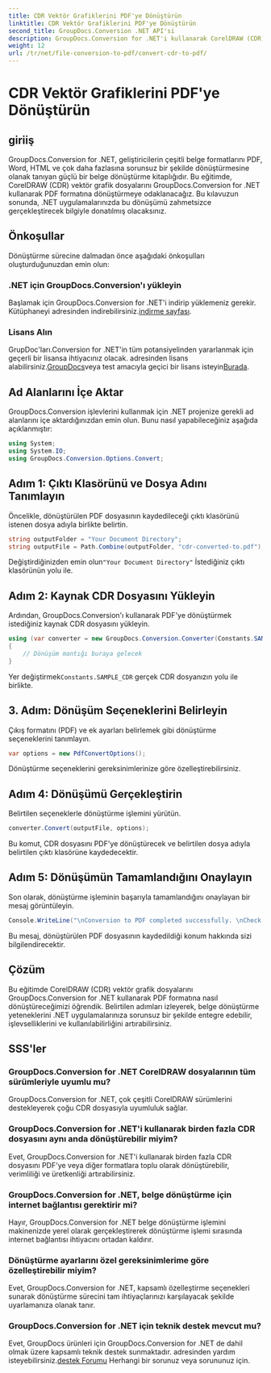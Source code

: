 ```yaml
---
title: CDR Vektör Grafiklerini PDF'ye Dönüştürün
linktitle: CDR Vektör Grafiklerini PDF'ye Dönüştürün
second_title: GroupDocs.Conversion .NET API'si
description: GroupDocs.Conversion for .NET'i kullanarak CorelDRAW (CDR) vektör grafik dosyalarını zahmetsizce PDF formatına dönüştürün. Belge dönüştürme sürecinizi kolaylaştırın.
weight: 12
url: /tr/net/file-conversion-to-pdf/convert-cdr-to-pdf/
---
```


# CDR Vektör Grafiklerini PDF'ye Dönüştürün

## giriiş
GroupDocs.Conversion for .NET, geliştiricilerin çeşitli belge formatlarını PDF, Word, HTML ve çok daha fazlasına sorunsuz bir şekilde dönüştürmesine olanak tanıyan güçlü bir belge dönüştürme kitaplığıdır. Bu eğitimde, CorelDRAW (CDR) vektör grafik dosyalarını GroupDocs.Conversion for .NET kullanarak PDF formatına dönüştürmeye odaklanacağız. Bu kılavuzun sonunda, .NET uygulamalarınızda bu dönüşümü zahmetsizce gerçekleştirecek bilgiyle donatılmış olacaksınız.
## Önkoşullar
Dönüştürme sürecine dalmadan önce aşağıdaki önkoşulları oluşturduğunuzdan emin olun:
### .NET için GroupDocs.Conversion'ı yükleyin
 Başlamak için GroupDocs.Conversion for .NET'i indirip yüklemeniz gerekir. Kütüphaneyi adresinden indirebilirsiniz.[indirme sayfası](https://releases.groupdocs.com/conversion/net/).
### Lisans Alın
 GrupDoc'ları.Conversion for .NET'in tüm potansiyelinden yararlanmak için geçerli bir lisansa ihtiyacınız olacak. adresinden lisans alabilirsiniz.[GroupDocs](https://purchase.groupdocs.com/buy)veya test amacıyla geçici bir lisans isteyin[Burada](https://purchase.groupdocs.com/temporary-license/).

## Ad Alanlarını İçe Aktar
GroupDocs.Conversion işlevlerini kullanmak için .NET projenize gerekli ad alanlarını içe aktardığınızdan emin olun. Bunu nasıl yapabileceğiniz aşağıda açıklanmıştır:
```csharp
using System;
using System.IO;
using GroupDocs.Conversion.Options.Convert;
```
## Adım 1: Çıktı Klasörünü ve Dosya Adını Tanımlayın
Öncelikle, dönüştürülen PDF dosyasının kaydedileceği çıktı klasörünü istenen dosya adıyla birlikte belirtin.
```csharp
string outputFolder = "Your Document Directory";
string outputFile = Path.Combine(outputFolder, "cdr-converted-to.pdf");
```
Değiştirdiğinizden emin olun`"Your Document Directory"` İstediğiniz çıktı klasörünün yolu ile.
## Adım 2: Kaynak CDR Dosyasını Yükleyin
Ardından, GroupDocs.Conversion'ı kullanarak PDF'ye dönüştürmek istediğiniz kaynak CDR dosyasını yükleyin.
```csharp
using (var converter = new GroupDocs.Conversion.Converter(Constants.SAMPLE_CDR))
{
    // Dönüşüm mantığı buraya gelecek
}
```
 Yer değiştirmek`Constants.SAMPLE_CDR` gerçek CDR dosyanızın yolu ile birlikte.
## 3. Adım: Dönüşüm Seçeneklerini Belirleyin
Çıkış formatını (PDF) ve ek ayarları belirlemek gibi dönüştürme seçeneklerini tanımlayın.
```csharp
var options = new PdfConvertOptions();
```
Dönüştürme seçeneklerini gereksinimlerinize göre özelleştirebilirsiniz.
## Adım 4: Dönüşümü Gerçekleştirin
Belirtilen seçeneklerle dönüştürme işlemini yürütün.
```csharp
converter.Convert(outputFile, options);
```
Bu komut, CDR dosyasını PDF'ye dönüştürecek ve belirtilen dosya adıyla belirtilen çıktı klasörüne kaydedecektir.
## Adım 5: Dönüşümün Tamamlandığını Onaylayın
Son olarak, dönüştürme işleminin başarıyla tamamlandığını onaylayan bir mesaj görüntüleyin.
```csharp
Console.WriteLine("\nConversion to PDF completed successfully. \nCheck output in {0}", outputFolder);
```
Bu mesaj, dönüştürülen PDF dosyasının kaydedildiği konum hakkında sizi bilgilendirecektir.

## Çözüm
Bu eğitimde CorelDRAW (CDR) vektör grafik dosyalarını GroupDocs.Conversion for .NET kullanarak PDF formatına nasıl dönüştüreceğimizi öğrendik. Belirtilen adımları izleyerek, belge dönüştürme yeteneklerini .NET uygulamalarınıza sorunsuz bir şekilde entegre edebilir, işlevselliklerini ve kullanılabilirliğini artırabilirsiniz.
## SSS'ler
### GroupDocs.Conversion for .NET CorelDRAW dosyalarının tüm sürümleriyle uyumlu mu?
GroupDocs.Conversion for .NET, çok çeşitli CorelDRAW sürümlerini destekleyerek çoğu CDR dosyasıyla uyumluluk sağlar.
### GroupDocs.Conversion for .NET'i kullanarak birden fazla CDR dosyasını aynı anda dönüştürebilir miyim?
Evet, GroupDocs.Conversion for .NET'i kullanarak birden fazla CDR dosyasını PDF'ye veya diğer formatlara toplu olarak dönüştürebilir, verimliliği ve üretkenliği artırabilirsiniz.
### GroupDocs.Conversion for .NET, belge dönüştürme için internet bağlantısı gerektirir mi?
Hayır, GroupDocs.Conversion for .NET belge dönüştürme işlemini makinenizde yerel olarak gerçekleştirerek dönüştürme işlemi sırasında internet bağlantısı ihtiyacını ortadan kaldırır.
### Dönüştürme ayarlarını özel gereksinimlerime göre özelleştirebilir miyim?
Evet, GroupDocs.Conversion for .NET, kapsamlı özelleştirme seçenekleri sunarak dönüştürme sürecini tam ihtiyaçlarınızı karşılayacak şekilde uyarlamanıza olanak tanır.
### GroupDocs.Conversion for .NET için teknik destek mevcut mu?
 Evet, GroupDocs ürünleri için GroupDocs.Conversion for .NET de dahil olmak üzere kapsamlı teknik destek sunmaktadır. adresinden yardım isteyebilirsiniz.[destek Forumu](https://forum.groupdocs.com/c/conversion/11) Herhangi bir sorunuz veya sorununuz için.
